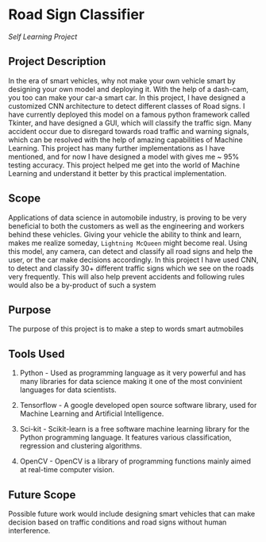 # Road Sign Classifier

*Self Learning Project*

## Project Description
In the era of smart vehicles, why not make your own vehicle smart by designing your own model and deploying it. With the help of a dash-cam, you too can make your car-a smart car. In this project, I have designed a customized CNN architecture to detect different classes of Road signs. I have currently deployed this model on a famous python framework called Tkinter, and have designed a GUI, which will classify the traffic sign.
Many accident occur due to disregard towards road traffic and warning signals, which can be resolved with the help of amazing capabilities of Machine Learning. This project has many further implementations as I have mentioned, and for now I have designed a model with gives me ~ 95% testing accuracy. This project helped me get into the world of Machine Learning and understand it better by this practical implementation.

## Scope
Applications of data science in automobile industry, is proving to be very beneficial to both the customers as well as the engineering and workers behind these vehicles. Giving your vehicle the ability to think and learn, makes me realize someday, `Lightning McQueen` might become real. Using this model, any camera, can detect and classify all road signs and help the user, or the car make decisions accordingly. In this project I have used CNN, to detect and classify 30+ different traffic signs which we see on the roads very frequently. This will also help prevent accidents and following rules would also be a by-product of such a system

## Purpose
The purpose of this project is to make a step to words smart autmobiles

## Tools Used
1. Python - Used as programming language as it very powerful and has many libraries for data science making it one of the most convinient languages for data scientists.

2. Tensorflow - A google developed open source software library, used for Machine Learning and Artificial Intelligence.

3. Sci-kit - Scikit-learn is a free software machine learning library for the Python programming language. It features various classification, regression and clustering algorithms.

4. OpenCV - OpenCV is a library of programming functions mainly aimed at real-time computer vision.

## Future Scope
Possible future work would include designing smart vehicles that can make decision based on traffic conditions and road signs without human interference.

